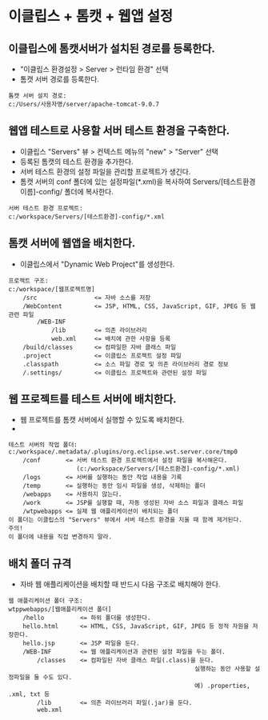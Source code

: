 # 이클립스 + 톰캣 + 웹앱 설정
## 이클립스에 톰캣서버가 설치된 경로를 등록한다.
- "이클립스 환경설정 > Server > 런타임 환경" 선택
- 톰캣 서버 경로를 등록한다.
```
톰캣 서버 설치 경로:
c:/Users/사용자명/server/apache-tomcat-9.0.7
```

## 웹앱 테스트로 사용할 서버 테스트 환경을 구축한다.
- 이클립스 "Servers" 뷰 > 컨텍스트 메뉴의 "new" > "Server" 선택
- 등록된 톰캣의 테스트 환경을 추가한다.
- 서버 테스트 환경의 설정 파일을 관리할 프로젝트가 생긴다.
- 톰캣 서버의 conf 폴더에 있는 설정파일(*.xml)을 복사하여
  Servers/[테스트환경이름]-config/ 폴더에 복사한다.
```
서버 테스트 환경 프로젝트:
c:/workspace/Servers/[테스트환경]-config/*.xml
```

## 톰캣 서버에 웹앱을 배치한다.
- 이클립스에서 "Dynamic Web Project"를 생성한다.
```
프로젝트 구조:
c:/workspace/[웹프로젝트명]
    /src                <= 자바 소스를 저장
    /WebContent         <= JSP, HTML, CSS, JavaScript, GIF, JPEG 등 웹 관련 파일
        /WEB-INF
            /lib        <= 의존 라이브러리
            web.xml     <= 배치에 관한 사항을 등록
    /build/classes      <= 컴파일한 자바 클래스 파일
    .project            <= 이클립스 프로젝트 설정 파일
    .classpath          <= 소스 파일 경로 및 의존 라이브러리 경로 정보
    /.settings/         <= 이클립스 프로젝트와 관련된 설정 파일
```

## 웹 프로젝트를 테스트 서버에 배치한다.
- 웹 프로젝트를 톰캣 서버에서 실행할 수 있도록 배치한다.
-
```
테스트 서버의 작업 폴더:
c:/workspace/.metadata/.plugins/org.eclipse.wst.server.core/tmp0
    /conf       <= 서버 테스트 환경 프로젝트에서 설정 파일을 복사해온다.
                   (c:/workspace/Servers/[테스트환경]-config/*.xml)
    /logs       <= 서버를 실행하는 동안 작업 내용을 기록
    /temp       <= 실행하는 동안 임시 파일을 생성, 삭제하는 폴더
    /webapps    <= 사용하지 않는다.
    /work       <= JSP를 실행할 때, 자동 생성된 자바 소스 파일과 클래스 파일
    /wtpwebapps <= 실제 웹 애플리케이션이 배치되는 폴더
이 폴더는 이클립스의 "Servers" 뷰에서 서버 테스트 환경을 지울 때 함께 제거된다.
주의! 
이 폴더에 내용을 직접 변경하지 말라.
```

## 배치 폴더 규격
- 자바 웹 애플리케이션을 배치할 때 반드시 다음 구조로 배치해야 한다.
```
웹 애플리케이션 폴더 구조:
wtppwebapps/[웹애플리케이션 폴더]
    /hello          <= 하위 폴더를 생성한다.
    hello.html      <= HTML, CSS, JavaScript, GIF, JPEG 등 정적 자원을 저장한다.
    hello.jsp       <= JSP 파일을 둔다.
    /WEB-INF        <= 웹 애플리케이션과 관련된 설정 파일을 두는 폴더.
        /classes    <= 컴파일된 자바 클래스 파일(.class)을 둔다.
                                                    실행하는 동안 사용할 설정파일을 둘 수도 있다.
                                                    예) .properties, .xml, txt 등
        /lib        <= 의존 라이브러리 파일(.jar)을 둔다.
        web.xml
```














